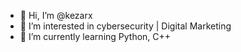 - 👋 Hi, I’m @kezarx
- 👀 I’m interested in cybersecurity | Digital Marketing
- 🌱 I’m currently learning Python, C++



<!---
kezarx/kezarx is a ✨ special ✨ repository because its `README.md` (this file) appears on your GitHub profile.
You can click the Preview link to take a look at your changes.
--->
